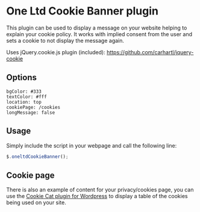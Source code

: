 # One Ltd Cookie Banner plugin

This plugin can be used to display a message on your website helping to explain your cookie policy. It works with implied consent from the user and sets a cookie to not display the message again.

Uses jQuery.cookie.js plugin (included): https://github.com/carhartl/jquery-cookie

## Options

```javascipt
bgColor: #333
textColor: #fff
location: top
cookiePage: /cookies
longMessage: false
```

## Usage

Simply include the script in your webpage and call the following line:

```javascript
$.oneltdCookieBanner();
```

## Cookie page

There is also an example of content for your privacy/cookies page, you can use the [Cookie Cat plugin for Wordpress](http://wordpress.org/extend/plugins/cookie-cat/) to display a table of the cookies being used on your site.
